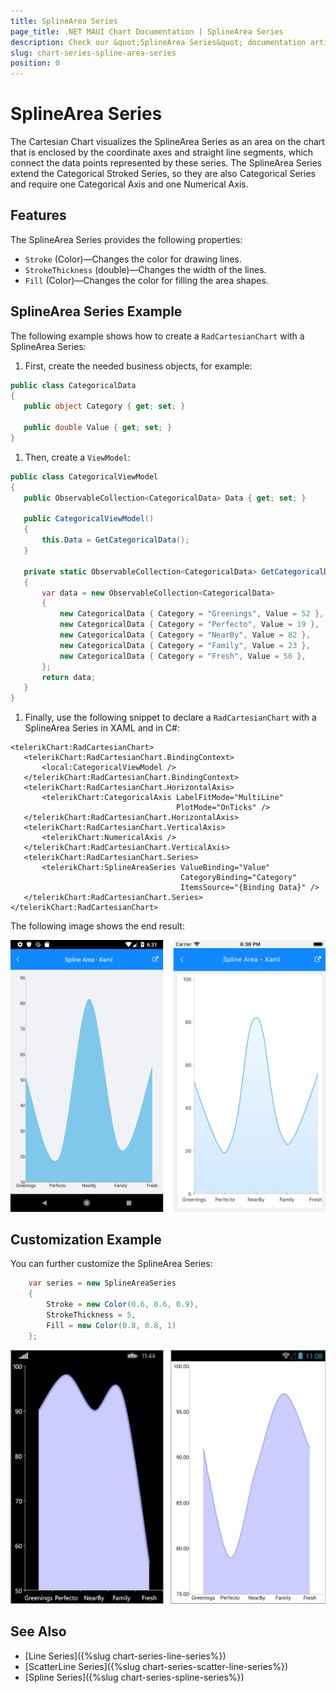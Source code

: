 ```yaml
---
title: SplineArea Series
page_title: .NET MAUI Chart Documentation | SplineArea Series
description: Check our &quot;SplineArea Series&quot; documentation article for Telerik Chart for .NET MAUI
slug: chart-series-spline-area-series
position: 0
---
```


# SplineArea Series

The Cartesian Chart visualizes the SplineArea Series as an area on the chart that is enclosed by the coordinate axes and straight line segments, which connect the data points represented by these series. The SplineArea Series extend the Categorical Stroked Series, so they are also Categorical Series and require one Categorical Axis and one Numerical Axis.

## Features

The SplineArea Series provides the following properties:

- `Stroke` (Color)&mdash;Changes the color for drawing lines.
- `StrokeThickness` (double)&mdash;Changes the width of the lines.
- `Fill` (Color)&mdash;Changes the color for filling the area shapes.

## SplineArea Series Example

The following example shows how to create a `RadCartesianChart` with a SplineArea Series:

1. First, create the needed business objects, for example:

 ```C#
public class CategoricalData
{
    public object Category { get; set; }

    public double Value { get; set; }
}
 ```

1. Then, create a `ViewModel`:

 ```C#
public class CategoricalViewModel
{
    public ObservableCollection<CategoricalData> Data { get; set; }

    public CategoricalViewModel()
    {
        this.Data = GetCategoricalData();
    }

    private static ObservableCollection<CategoricalData> GetCategoricalData()
    {
        var data = new ObservableCollection<CategoricalData>
        {
            new CategoricalData { Category = "Greenings", Value = 52 },
            new CategoricalData { Category = "Perfecto", Value = 19 },
            new CategoricalData { Category = "NearBy", Value = 82 },
            new CategoricalData { Category = "Family", Value = 23 },
            new CategoricalData { Category = "Fresh", Value = 56 },
        };
        return data;
    }
}
 ```

1. Finally, use the following snippet to declare a `RadCartesianChart` with a SplineArea Series in XAML and in C#:

 ```XAML
<telerikChart:RadCartesianChart>
    <telerikChart:RadCartesianChart.BindingContext>
        <local:CategoricalViewModel />
    </telerikChart:RadCartesianChart.BindingContext>
    <telerikChart:RadCartesianChart.HorizontalAxis>
        <telerikChart:CategoricalAxis LabelFitMode="MultiLine"
                                      PlotMode="OnTicks" />
    </telerikChart:RadCartesianChart.HorizontalAxis>
    <telerikChart:RadCartesianChart.VerticalAxis>
        <telerikChart:NumericalAxis />
    </telerikChart:RadCartesianChart.VerticalAxis>
    <telerikChart:RadCartesianChart.Series>
        <telerikChart:SplineAreaSeries ValueBinding="Value"
                                       CategoryBinding="Category"
                                       ItemsSource="{Binding Data}" />
    </telerikChart:RadCartesianChart.Series>
</telerikChart:RadCartesianChart>
 ```

The following image shows the end result:

![Basic SplineAreaSeries](images/cartesian-spline-area-series-basic-example.png)

## Customization Example

You can further customize the SplineArea Series:

```C#
	var series = new SplineAreaSeries
	{
		Stroke = new Color(0.6, 0.6, 0.9),
		StrokeThickness = 5,
		Fill = new Color(0.8, 0.8, 1)
	};
```

![Customized SplineAreaSeries](images/cartesian-spline-area-series-customization-example.png)

## See Also

- [Line Series]({%slug chart-series-line-series%})
- [ScatterLine Series]({%slug chart-series-scatter-line-series%})
- [Spline Series]({%slug chart-series-spline-series%})
